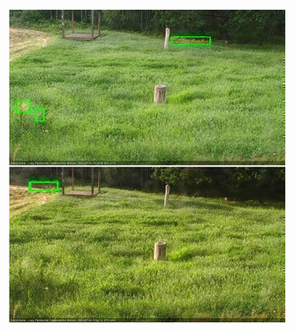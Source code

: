 ![20200708-182526-183528](in2/20200708/20200708-182526-183528_0_.jpg)
![20200708-183534-184537](in2/20200708/20200708-183534-184537_0_.jpg)
